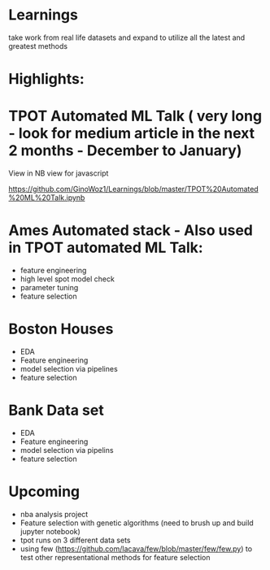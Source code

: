 # Learnings
take work from real life datasets and expand to utilize all the latest and greatest methods

# Highlights:

# TPOT Automated ML Talk ( very long - look for medium article in the next 2 months - December to January)

View in NB view for javascript

https://github.com/GinoWoz1/Learnings/blob/master/TPOT%20Automated%20ML%20Talk.ipynb

# Ames Automated stack - Also used in TPOT automated ML Talk:
  - feature engineering
  - high level spot model check
  - parameter tuning
  - feature selection
  
# Boston Houses 
  - EDA
  - Feature engineering
  - model selection via pipelines
  - feature selection
  
# Bank Data set
  - EDA
  - Feature engineering
  - model selection via pipelins
  - feature selection
  
# Upcoming
  - nba analysis project
  - Feature selection with genetic algorithms (need to brush up and build jupyter notebook)
  - tpot runs on 3 different data sets
  - using few (https://github.com/lacava/few/blob/master/few/few.py) to test other representational methods for feature selection
  

